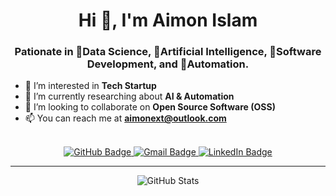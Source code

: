 <h1 align="center">Hi 👋, I'm Aimon Islam</h1>
<h3 align="center">Pationate in 🌟Data Science, 🌟Artificial Intelligence, 🌱Software Development, and 👀Automation.</h3>

- 👀 I’m interested in **Tech Startup**
- 🌱 I’m currently researching about **AI & Automation**
- 💞️ I’m looking to collaborate on **Open Source Software (OSS)**
- 📫 You can reach me at **aimonext@outlook.com**

<br>
<div id="header" align="center">
    <div id="badges">
        <a href="https://github.com/aimonext">
            <img src="https://img.shields.io/badge/GitHub-black?style=for-the-badge&logo=github&logoColor=white" alt="GitHub Badge"/>
        </a>
        <a href="mailto:aimonext@outlook.com">
            <img src="https://img.shields.io/badge/Gmail-red?style=for-the-badge&logo=gmail&logoColor=white" alt="Gmail Badge"/>
        </a>
        <a href="https://www.linkedin.com/in/aimon-islam/">
            <img src="https://img.shields.io/badge/LinkedIn-blue?style=for-the-badge&logo=linkedin&logoColor=white" alt="LinkedIn Badge"/>
        </a>
    </div>
</div>

---

<div id="stats" align="center">
<img src="https://github-readme-stats.vercel.app/api?username=aimonext&theme=tokyonight&count_private=true&show_icons=true&locale=en&hide=issues" alt="GitHub Stats">
</div>
